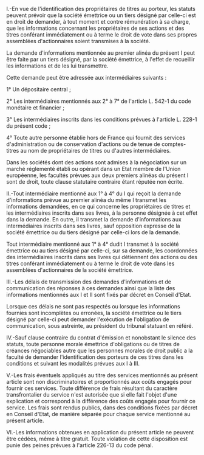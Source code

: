 I.-En vue de l'identification des propriétaires de titres au porteur, les statuts peuvent prévoir que la société émettrice ou un tiers désigné par celle-ci est en droit de demander, à tout moment et contre rémunération à sa charge, que les informations concernant les propriétaires de ses actions et des titres conférant immédiatement ou à terme le droit de vote dans ses propres assemblées d'actionnaires soient transmises à la société.

La demande d'informations mentionnée au premier alinéa du présent I peut être faite par un tiers désigné, par la société émettrice, à l'effet de recueillir les informations et de les lui transmettre.

Cette demande peut être adressée aux intermédiaires suivants :

1° Un dépositaire central ;

2° Les intermédiaires mentionnés aux 2° à 7° de l'article L. 542-1 du code monétaire et financier ;

3° Les intermédiaires inscrits dans les conditions prévues à l'article L. 228-1 du présent code ;

4° Toute autre personne établie hors de France qui fournit des services d'administration ou de conservation d'actions ou de tenue de comptes-titres au nom de propriétaires de titres ou d'autres intermédiaires.

Dans les sociétés dont des actions sont admises à la négociation sur un marché réglementé établi ou opérant dans un Etat membre de l'Union européenne, les facultés prévues aux deux premiers alinéas du présent I sont de droit, toute clause statutaire contraire étant réputée non écrite.

II.-Tout intermédiaire mentionné aux 1° à 4° du I qui reçoit la demande d'informations prévue au premier alinéa du même I transmet les informations demandées, en ce qui concerne les propriétaires de titres et les intermédiaires inscrits dans ses livres, à la personne désignée à cet effet dans la demande. En outre, il transmet la demande d'informations aux intermédiaires inscrits dans ses livres, sauf opposition expresse de la société émettrice ou du tiers désigné par celle-ci lors de la demande.

Tout intermédiaire mentionné aux 1° à 4° dudit I transmet à la société émettrice ou au tiers désigné par celle-ci, sur sa demande, les coordonnées des intermédiaires inscrits dans ses livres qui détiennent des actions ou des titres conférant immédiatement ou à terme le droit de vote dans les assemblées d'actionnaires de la société émettrice.

III.-Les délais de transmission des demandes d'informations et de communication des réponses à ces demandes ainsi que la liste des informations mentionnés aux I et II sont fixés par décret en Conseil d'Etat.

Lorsque ces délais ne sont pas respectés ou lorsque les informations fournies sont incomplètes ou erronées, la société émettrice ou le tiers désigné par celle-ci peut demander l'exécution de l'obligation de communication, sous astreinte, au président du tribunal statuant en référé.

IV.-Sauf clause contraire du contrat d'émission et nonobstant le silence des statuts, toute personne morale émettrice d'obligations ou de titres de créances négociables autre que les personnes morales de droit public a la faculté de demander l'identification des porteurs de ces titres dans les conditions et suivant les modalités prévues aux I à III.

V.-Les frais éventuels appliqués au titre des services mentionnés au présent article sont non discriminatoires et proportionnés aux coûts engagés pour fournir ces services. Toute différence de frais résultant du caractère transfrontalier du service n'est autorisée que si elle fait l'objet d'une explication et correspond à la différence des coûts engagés pour fournir ce service. Les frais sont rendus publics, dans des conditions fixées par décret en Conseil d'Etat, de manière séparée pour chaque service mentionné au présent article.

VI.-Les informations obtenues en application du présent article ne peuvent être cédées, même à titre gratuit. Toute violation de cette disposition est punie des peines prévues à l'article 226-13 du code pénal.
